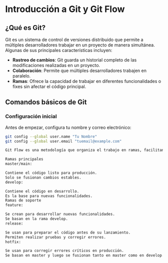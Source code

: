 # Introducción a Git y Git Flow

## ¿Qué es Git?
Git es un sistema de control de versiones distribuido que permite a múltiples desarrolladores trabajar en un proyecto de manera simultánea. Algunas de sus principales características incluyen:

- **Rastreo de cambios**: Git guarda un historial completo de las modificaciones realizadas en un proyecto.
- **Colaboración**: Permite que múltiples desarrolladores trabajen en paralelo.
- **Ramas**: Ofrece la capacidad de trabajar en diferentes funcionalidades o fixes sin afectar el código principal.

## Comandos básicos de Git

### Configuración inicial
Antes de empezar, configura tu nombre y correo electrónico:
```bash
git config --global user.name "Tu Nombre"
git config --global user.email "tuemail@example.com"

Git Flow es una metodología que organiza el trabajo en ramas, facilitando la colaboración y el control de versiones. Se basa en el uso de ramas específicas:

Ramas principales
master/main:

Contiene el código listo para producción.
Solo se fusionan cambios estables.
develop:

Contiene el código en desarrollo.
Es la base para nuevas funcionalidades.
Ramas de soporte
feature:

Se crean para desarrollar nuevas funcionalidades.
Se basan en la rama develop.
release:

Se usan para preparar el código antes de su lanzamiento.
Permiten realizar pruebas y corregir errores.
hotfix:

Se usan para corregir errores críticos en producción.
Se basan en master y luego se fusionan tanto en master como en develop.
